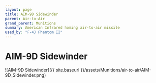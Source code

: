 ```yaml
---
layout: page
title: AIM-9D Sidewinder
parent: Air-to-Air
grand_parent: Munitions
summary: American Infrared homing air-to-air missile
used_by: "F-4J Phantom II"
---
```


# AIM-9D Sidewinder

![AIM-9D Sidewinder]({{ site.baseurl }}/assets/Munitions/air-to-air/AIM-9D_Sidewinder.png)